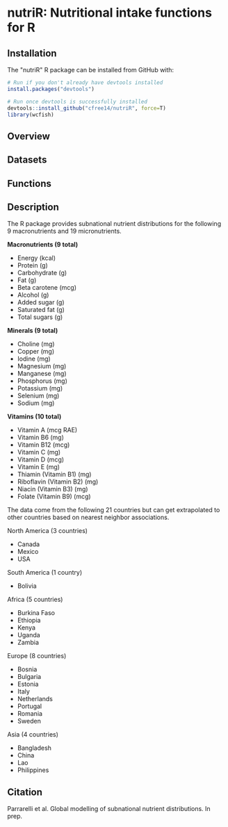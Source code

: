 nutriR: Nutritional intake functions for R
======================================================================

Installation
------------

The "nutriR" R package can be installed from GitHub with:

``` r
# Run if you don't already have devtools installed
install.packages("devtools")

# Run once devtools is successfully installed
devtools::install_github("cfree14/nutriR", force=T)
library(wcfish)
```

Overview
---------


Datasets
---------



Functions
---------


Description
---------

The R package provides subnational nutrient distributions for the following 9 macronutrients and 19 micronutrients.

__Macronutrients (9 total)__
* Energy (kcal)
* Protein (g)
* Carbohydrate (g)
* Fat (g)
* Beta carotene (mcg)
* Alcohol (g)
* Added sugar (g)
* Saturated fat (g)
* Total sugars (g)

__Minerals (9 total)__
* Choline (mg)
* Copper (mg)
* Iodine (mg)
* Magnesium (mg)
* Manganese (mg)
* Phosphorus (mg)
* Potassium (mg)
* Selenium (mg)
* Sodium (mg)

__Vitamins (10 total)__
* Vitamin A (mcg RAE)
* Vitamin B6 (mg)
* Vitamin B12 (mcg)
* Vitamin C (mg)
* Vitamin D (mcg)
* Vitamin E (mg)
* Thiamin (Vitamin B1) (mg)
* Riboflavin (Vitamin B2) (mg)
* Niacin (Vitamin B3) (mg)
* Folate (Vitamin B9) (mcg)

The data come from the following 21 countries but can get extrapolated to other countries based on nearest neighbor associations.

North America (3 countries)
* Canada
* Mexico
* USA

South America (1 country)
* Bolivia

Africa (5 countries)
* Burkina Faso
* Ethiopia
* Kenya
* Uganda
* Zambia

Europe (8 countries)
* Bosnia
* Bulgaria
* Estonia
* Italy
* Netherlands
* Portugal
* Romania
* Sweden

Asia (4 countries)
* Bangladesh
* China
* Lao
* Philippines


Citation
------------

Parrarelli et al. Global modelling of subnational nutrient distributions. In prep.
